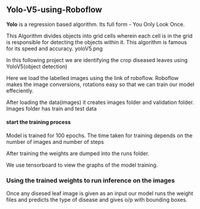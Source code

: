 ## Yolo-V5-using-Roboflow

**Yolo** is a regression based algorithm. Its full form - You Only Look Once.

This Algorithm divides objects into grid cells wherein each cell is in the grid is responsible for detecting the objects within it. This algorithm is famous for its speed and accuracy.
yoloV5.png

In this following project we are identifying the crop diseased leaves using YoloV5(object detection)

Here we load the labelled images using the link of roboflow. Roboflow makes the image conversions, rotations easy so that we can train our model effeciently.

After loading the data(images) it creates images folder and validation folder.
Images folder has train and test data

#### start the training process
Model is trained for 100 epochs. The time taken for training depends on the number of images and number of steps

After training the weights are dumped into the runs folder.

We use tensorboard to view the graphs of the model training.

### Using the trained weights to run inference on the images

Once any disesed leaf image is given as an input our model runs the weight files and predicts the type of disease and gives o/p with bounding boxes.
